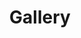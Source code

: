 ---
title: Gallery 
type: posts 

sections:
  - block: markdown
    id: section-1
    content:
      title: ACP Research Highlights Gallery
      text:
        "![image1](lmpc.png)
         ![image3](multi-robots.jpg)
         ![image2](human-multi-robot-interaction.jpg)
        "
---